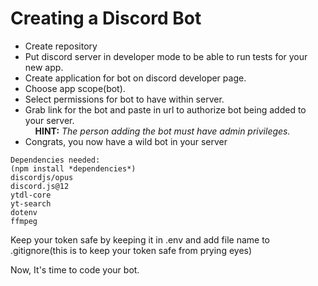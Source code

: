 # Creating a Discord Bot
- Create repository
- Put discord server in developer mode to be able to run tests for your new app. 
- Create application for bot on discord developer page.
- Choose app scope(bot).
- Select permissions for bot to have within server.
- Grab link for the bot and paste in url to authorize bot being added to your server.<br> 
&nbsp;&nbsp;&nbsp;&nbsp;**HINT:** *The person adding the bot must have admin privileges.*
- Congrats, you now have a wild bot in your server

```
Dependencies needed:
(npm install *dependencies*)
discordjs/opus
discord.js@12
ytdl-core
yt-search
dotenv
ffmpeg
```


Keep your token safe by keeping it in .env and add file name to .gitignore(this is to keep your token safe from prying eyes)


Now, It's time to code your bot. 